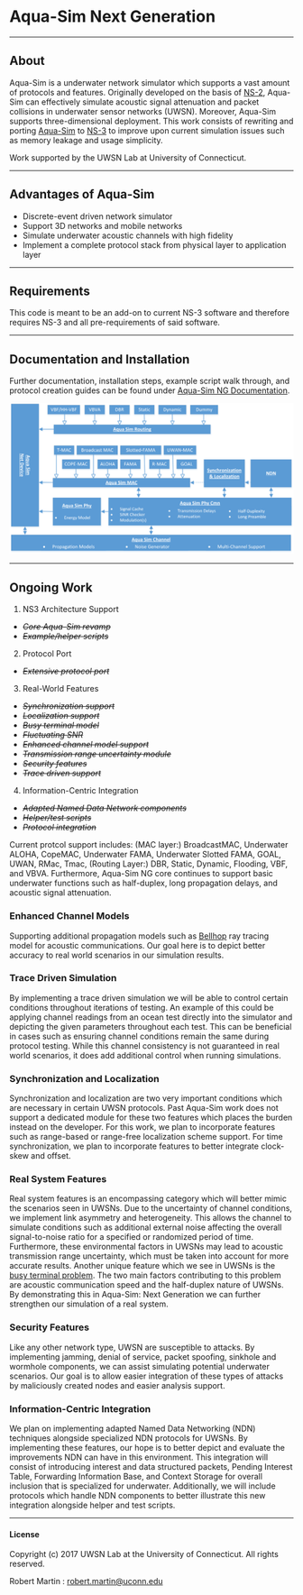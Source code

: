 # Aqua-Sim Next Generation

-------------------------------------

## About

Aqua-Sim is a underwater network simulator which supports a vast amount of protocols and features. Originally developed on the basis of [NS-2](http://www.isi.edu/nsnam/ns/), Aqua-Sim can effectively simulate acoustic signal attenuation and packet collisions in underwater sensor networks (UWSN). Moreover, Aqua-Sim supports three-dimensional deployment. This work consists of rewriting and porting [Aqua-Sim](http://uwsn.engr.uconn.edu/wiki/index.php?title=Aqua-Sim&redirect=no) to [NS-3](http://www.nsnam.org) to improve upon current simulation issues such as memory leakage and usage simplicity.

Work supported by the UWSN Lab at University of Connecticut.

--------------------------------------
## Advantages of Aqua-Sim
- Discrete-event driven network simulator
- Support 3D networks and mobile networks
- Simulate underwater acoustic channels with high fidelity
- Implement a complete protocol stack from physical layer to application layer

--------------------------------------

## Requirements
This code is meant to be an add-on to current NS-3 software and therefore requires NS-3 and all pre-requirements of said software.

--------------------------------------

## Documentation and Installation
Further documentation, installation steps, example script walk through, and protocol creation guides can be found under [Aqua-Sim NG Documentation](documentation/).

![Aqua-Sim NG Diagram](/documentation/asDiagram.png "Aqua-Sim NG Diagram")

--------------------------------------
## Ongoing Work

1. NS3 Architecture Support
  * ~~_Core Aqua-Sim revamp_~~
  * ~~_Example/helper scripts_~~

2. Protocol Port
  * ~~_Extensive protocol port_~~

3. Real-World Features
  * ~~_Synchronization support_~~
  * ~~_Localization support_~~
  * ~~_Busy terminal model_~~
  * ~~_Fluctuating SNR_~~
  * ~~_Enhanced channel model support_~~
  * ~~_Transmission range uncertainty module_~~
  * ~~_Security features_~~
  * ~~_Trace driven support_~~

4. Information-Centric Integration
  * ~~_Adapted Named Data Network components_~~
  * ~~_Helper/test scripts_~~
  * ~~_Protocol integration_~~



Current protcol support includes: (MAC layer:) BroadcastMAC, Underwater ALOHA, CopeMAC, Underwater FAMA, Underwater Slotted FAMA, GOAL, UWAN, RMac, Tmac, (Routing Layer:) DBR, Static, Dynamic, Flooding, VBF, and VBVA. Furthermore, Aqua-Sim NG core continues to support basic underwater functions such as half-duplex, long propagation delays, and acoustic signal attenuation.

### Enhanced Channel Models
Supporting additional propagation models such as [Bellhop](http://oalib.hlsresearch.com/Rays/) ray tracing model for acoustic communications. Our goal here is to depict better accuracy to real world scenarios in our simulation results.

### Trace Driven Simulation
By implementing a trace driven simulation we will be able to control certain conditions throughout iterations of testing. An example of this could be applying channel readings from an ocean test directly into the simulator and depicting the given parameters throughout each test. This can be beneficial in cases such as ensuring channel conditions remain the same during protocol testing. While this channel consistency is not guaranteed in real world scenarios, it does add additional control when running simulations.

### Synchronization and Localization
Synchronization and localization are two very important conditions which are necessary in certain UWSN protocols. Past Aqua-Sim work does not support a dedicated module for these two features which places the burden instead on the developer. For this work, we plan to incorporate features such as range-based or range-free localization scheme support. For time synchronization, we plan to incorporate features to better integrate clock-skew and offset.

### Real System Features
Real system features is an encompassing category which will better mimic the scenarios seen in UWSNs. Due to the uncertainty of channel conditions, we implement link asymmetry and heterogeneity. This allows the channel to simulate conditions such as additional external noise affecting the overall signal-to-noise ratio for a specified or randomized period of time. Furthermore, these environmental factors in UWSNs may lead to acoustic transmission range uncertainty, which must be taken into account for more accurate results. Another unique feature which we see in UWSNs is the [busy terminal problem](http://dl.acm.org/citation.cfm?id=2674593). The two main factors contributing to this problem are acoustic communication speed and the half-duplex nature of UWSNs. By demonstrating this in Aqua-Sim: Next Generation we can further strengthen our simulation of a real system.

### Security Features
Like any other network type, UWSN are susceptible to attacks. By implementing jamming, denial of service, packet spoofing, sinkhole and wormhole components, we can assist simulating potential underwater scenarios. Our goal is to allow easier integration of these types of attacks by maliciously created nodes and easier analysis support.

### Information-Centric Integration
We plan on implementing adapted Named Data Networking (NDN) techniques alongside specialized NDN protocols for UWSNs. By implementing these features, our hope is to better depict and evaluate the improvements NDN can have in this environment. This integration will consist of introducing interest and data structured packets, Pending Interest Table, Forwarding Information Base, and Context Storage for overall inclusion that is specialized for underwater. Additionally, we will include protocols which handle NDN components to better illustrate this new integration alongside helper and test scripts.

--------------------------------------
#### License

Copyright (c) 2017 UWSN Lab at the University of Connecticut.
All rights reserved.

Robert Martin : <robert.martin@uconn.edu>

